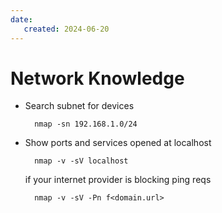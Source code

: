 ```yaml
---
date:
   created: 2024-06-20
---
```


# Network Knowledge

* Search subnet for devices

        nmap -sn 192.168.1.0/24
        
* Show ports and services opened at localhost

        nmap -v -sV localhost
        
  if your internet provider is blocking ping reqs
  
        nmap -v -sV -Pn f<domain.url>